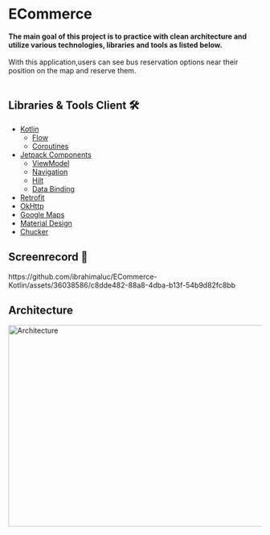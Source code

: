 # ECommerce

<b>The main goal of this project is to practice with clean architecture and utilize various
technologies, libraries and tools as listed below.</b>
<br><br>
With this application,users can see bus reservation options near their position on the map and reserve them.
<br><br>

## Libraries & Tools Client 🛠️

- [Kotlin](https://kotlinlang.org/docs/home.html)
    - [Flow](https://developer.android.com/kotlin/flow)
    - [Coroutines](https://developer.android.com/kotlin/coroutines)
- [Jetpack Components](https://developer.android.com/jetpack)
    - [ViewModel](https://developer.android.com/topic/libraries/architecture/viewmodel)
    - [Navigation](https://developer.android.com/guide/navigation/navigation-getting-started)
    - [Hilt](https://developer.android.com/training/dependency-injection)
    - [Data Binding](https://developer.android.com/topic/libraries/data-binding)
- [Retrofit](https://square.github.io/retrofit)
- [OkHttp](https://github.com/square/okhttp)
- [Google Maps](https://developers.google.com/maps?hl=tr)
- [Material Design](https://material.io/develop/android/docs/getting-started)
- [Chucker](https://github.com/ChuckerTeam/chucker)


## Screenrecord 📱

<p align="left">
https://github.com/ibrahimaluc/ECommerce-Kotlin/assets/36038586/c8dde482-88a8-4dba-b13f-54b9d82fc8bb

## Architecture

<p align="left">
  <img  src="https://github.com/ibrahimaluc/busbookingapp /blob/master/readmefiles/mvvm_flow_uistate.png" alt="Architecture" width="800" height="400" />
</p>

